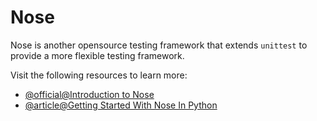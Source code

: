 # Nose

Nose is another opensource testing framework that extends `unittest` to provide a more flexible testing framework.

Visit the following resources to learn more:

- [@official@Introduction to Nose](https://nose.readthedocs.io/en/latest/)
- [@article@Getting Started With Nose In Python](https://www.lambdatest.com/blog/selenium-python-nose-tutorial/)
